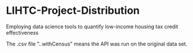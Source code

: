# LIHTC-Project-Distribution
Employing data science tools to quantify low-income housing tax credit effectiveness

The .csv file "..withCensus" means the API was run on the original data set. 
